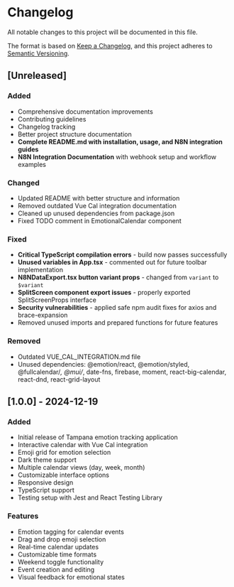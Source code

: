 # Changelog

All notable changes to this project will be documented in this file.

The format is based on [Keep a Changelog](https://keepachangelog.com/en/1.0.0/),
and this project adheres to [Semantic Versioning](https://semver.org/spec/v2.0.0.html).

## [Unreleased]

### Added
- Comprehensive documentation improvements
- Contributing guidelines
- Changelog tracking
- Better project structure documentation
- **Complete README.md with installation, usage, and N8N integration guides**
- **N8N Integration Documentation** with webhook setup and workflow examples

### Changed
- Updated README with better structure and information
- Removed outdated Vue Cal integration documentation
- Cleaned up unused dependencies from package.json
- Fixed TODO comment in EmotionalCalendar component

### Fixed
- **Critical TypeScript compilation errors** - build now passes successfully
- **Unused variables in App.tsx** - commented out for future toolbar implementation
- **N8NDataExport.tsx button variant props** - changed from `variant` to `$variant`
- **SplitScreen component export issues** - properly exported SplitScreenProps interface
- **Security vulnerabilities** - applied safe npm audit fixes for axios and brace-expansion
- Removed unused imports and prepared functions for future features

### Removed
- Outdated VUE_CAL_INTEGRATION.md file
- Unused dependencies: @emotion/react, @emotion/styled, @fullcalendar/*, @mui/*, date-fns, firebase, moment, react-big-calendar, react-dnd, react-grid-layout

## [1.0.0] - 2024-12-19

### Added
- Initial release of Tampana emotion tracking application
- Interactive calendar with Vue Cal integration
- Emoji grid for emotion selection
- Dark theme support
- Multiple calendar views (day, week, month)
- Customizable interface options
- Responsive design
- TypeScript support
- Testing setup with Jest and React Testing Library

### Features
- Emotion tagging for calendar events
- Drag and drop emoji selection
- Real-time calendar updates
- Customizable time formats
- Weekend toggle functionality
- Event creation and editing
- Visual feedback for emotional states